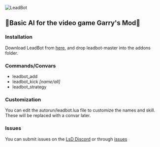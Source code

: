 ![LeadBot](https://repository-images.githubusercontent.com/188332969/93320b00-7d8a-11e9-95ab-8ec570917423)
## :robot:Basic AI for the video game Garry's Mod:robot:  
### Installation
Download LeadBot from [here](https://github.com/LeadKiller/leadbot/archive/master.zip), and drop leadbot-master into the addons folder.
### Commands/Convars
 - leadbot_add
 - leadbot_kick _[name/all]_
 - leadbot_strategy
### Customization
You can edit the autorun/leadbot.lua file to customize the names and skill. These will be replaced with a convar later.
### Issues
You can submit issues on the [LsD Discord](https://discord.gg/Mv3ebbx) or through [issues](https://github.com/LeadKiller/leadbot/issues)

